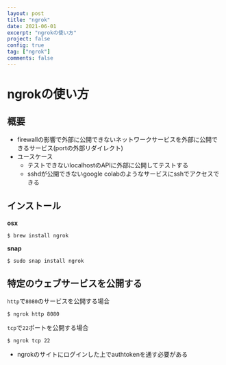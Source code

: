 ```yaml
---
layout: post
title: "ngrok"
date: 2021-06-01
excerpt: "ngrokの使い方"
project: false
config: true
tag: ["ngrok"]
comments: false
---
```


# ngrokの使い方

## 概要
 - firewallの影響で外部に公開できないネットワークサービスを外部に公開できるサービス(portの外部リダイレクト)
 - ユースケース
   - テストできないlocalhostのAPIに外部に公開してテストする
   - sshdが公開できないgoogle colabのようなサービスにsshでアクセスできる

## インストール

**osx**  
```console
$ brew install ngrok
```

**snap**  
```console
$ sudo snap install ngrok
```

## 特定のウェブサービスを公開する

`http`で`8080`のサービスを公開する場合
```console
$ ngrok http 8080
```

`tcp`で`22`ポートを公開する場合
```console
$ ngrok tcp 22
```
 - ngrokのサイトにログインした上でauthtokenを通す必要がある
